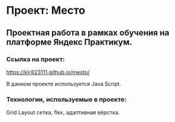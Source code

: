 # Проект: Место

## Проектная работа в рамках обучения на платформе Яндекс Практикум.
### Ссылка на проект:
 https://kirill23111.github.io/mesto/

В данном проекте используется Java Script.

### Технологии, используемые в проекте:
Grid Layout сетка, flex, адаптивная вёрстка.
